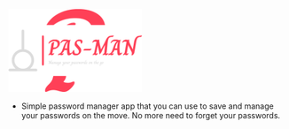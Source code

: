 <img src="/assets/logo_text.png" alt="PasMan" height="150">

- Simple password manager app that you can use to save and manage your passwords on the move. No more need to forget your passwords.